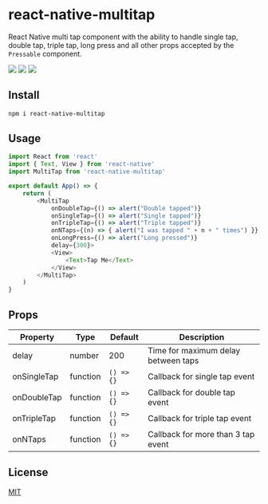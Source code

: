 # react-native-multitap

React Native multi tap component with the ability to handle single tap, double tap, triple tap, long press and all other props accepted by the `Pressable` component.


[![](https://img.shields.io/npm/v/react-native-multitap.svg?style=for-the-badge)](https://www.npmjs.com/package/react-native-multitap)
[![](https://img.shields.io/bundlephobia/min/react-native-multitap.svg?style=for-the-badge)](https://www.npmjs.com/package/react-native-multitap)
[![](https://img.shields.io/github/license/eonyxio/react-native-multitap.svg?style=for-the-badge)](LICENSE.md)

## Install

```bash
npm i react-native-multitap
```

## Usage

```js
import React from 'react'
import { Text, View } from 'react-native'
import MultiTap from 'react-native-multitap'

export default App() => {
    return (
        <MultiTap
            onDoubleTap={() => alert("Double tapped")}
            onSingleTap={() => alert("Single tapped")}
            onTripleTap={() => alert("Triple tapped")}
            onNTaps={(n) => { alert("I was tapped " + n + " times") }}
            onLongPress={() => alert("Long pressed")}
            delay={300}>
            <View>
                <Text>Tap Me</Text>
            </View>
        </MultiTap>
    )
}

```
## Props

| Property    | Type     | Default      | Description                           |
| ----------- | -------- | ------------ | ------------------------------------- |
| delay       | number   | 200          | Time for maximum delay between taps   |
| onSingleTap | function | `() => {}`   | Callback for single tap event         |
| onDoubleTap | function | `() => {}`   | Callback for double tap event         |
| onTripleTap | function | `() => {}`   | Callback for triple tap event         |
| onNTaps     | function | `() => {}`   | Callback for more than 3 tap event    |

## License

[MIT](LICENSE)
